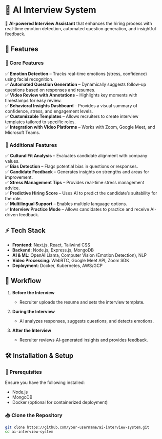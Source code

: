 # 🎯 AI Interview System  

🚀 **AI-powered Interview Assistant** that enhances the hiring process with real-time emotion detection, automated question generation, and insightful feedback.

## 🌟 Features  

### 🔹 Core Features  
✅ **Emotion Detection** – Tracks real-time emotions (stress, confidence) using facial recognition.  
✅ **Automated Question Generation** – Dynamically suggests follow-up questions based on responses and resumes.  
✅ **Video Review with Annotations** – Highlights key moments with timestamps for easy review.  
✅ **Behavioral Insights Dashboard** – Provides a visual summary of confidence, stress, and engagement levels.  
✅ **Customizable Templates** – Allows recruiters to create interview templates tailored to specific roles.  
✅ **Integration with Video Platforms** – Works with Zoom, Google Meet, and Microsoft Teams.  

### 🔹 Additional Features  
✅ **Cultural Fit Analysis** – Evaluates candidate alignment with company values.  
✅ **Bias Detection** – Flags potential bias in questions or responses.  
✅ **Candidate Feedback** – Generates insights on strengths and areas for improvement.  
✅ **Stress Management Tips** – Provides real-time stress management advice.  
✅ **Predictive Hiring Score** – Uses AI to predict the candidate’s suitability for the role.  
✅ **Multilingual Support** – Enables multiple language options.  
✅ **Interview Practice Mode** – Allows candidates to practice and receive AI-driven feedback.  

## ⚡ Tech Stack  
- **Frontend**: Next.js, React, Tailwind CSS  
- **Backend**: Node.js, Express.js, MongoDB  
- **AI & ML**: OpenAI Llama, Computer Vision (Emotion Detection), NLP  
- **Video Processing**: WebRTC, Google Meet API, Zoom SDK  
- **Deployment**: Docker, Kubernetes, AWS/GCP  

## 🔄 Workflow  

1. **Before the Interview**  
   - Recruiter uploads the resume and sets the interview template.  

2. **During the Interview**  
   - AI analyzes responses, suggests questions, and detects emotions.  

3. **After the Interview**  
   - Recruiter reviews AI-generated insights and provides feedback.  

## 🛠️ Installation & Setup  

### 📌 Prerequisites  
Ensure you have the following installed:  
- Node.js  
- MongoDB  
- Docker (optional for containerized deployment)  

### 📥 Clone the Repository  
```bash
git clone https://github.com/your-username/ai-interview-system.git
cd ai-interview-system
